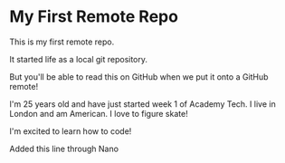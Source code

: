 # My First Remote Repo

This is my first remote repo.

It started life as a local git repository.

But you'll be able to read this on GitHub when we put it onto a GitHub remote!


I'm 25 years old and have just started week 1 of Academy Tech. I live in London and am American. I love to figure skate! 


I'm excited to learn how to code!

Added this line through Nano
